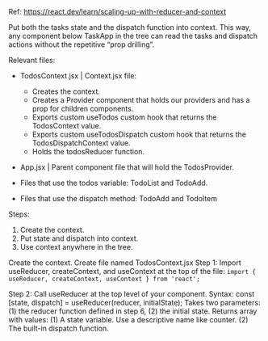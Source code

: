 Ref: https://react.dev/learn/scaling-up-with-reducer-and-context

Put both the tasks state and the dispatch function into context. This way, any component below TaskApp in the tree can read the tasks and dispatch actions without the repetitive “prop drilling”.

Relevant files: 
- TodosContext.jsx | Context.jsx file: 
  - Creates the context.
  - Creates a Provider component that holds our providers and has a prop for children components.
  - Exports custom useTodos custom hook that returns the TodosContext value.
  - Exports custom useTodosDispatch custom hook that returns the TodosDispatchContext value.
  - Holds the todosReducer function.

- App.jsx | Parent component file that will hold the TodosProvider.

- Files that use the todos variable: TodoList and TodoAdd.
- Files that use the dispatch method: TodoAdd and TodoItem

Steps:
1. Create the context.
2. Put state and dispatch into context.
3. Use context anywhere in the tree.

Create the context.
Create file named TodosContext.jsx
Step 1: Import useReducer, createContext, and useContext at the top of the file: 
`import { useReducer, createContext, useContext } from 'react';`

Step 2: Call useReducer at the top level of your component.
Syntax: const [state, dispatch] = useReducer(reducer, initialState); 
Takes two parameters: (1) the reducer function defined in step 6, (2) the initial state.
Returns array with values: (1) A state variable. Use a descriptive name like counter. (2) The built-in dispatch function.